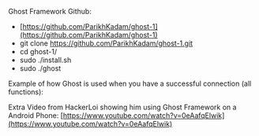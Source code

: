 
Ghost Framework Github:

- [https://github.com/ParikhKadam/ghost-1](https://github.com/ParikhKadam/ghost-1)
- git clone https://github.com/ParikhKadam/ghost-1.git
- cd ghost-1/
- sudo ./install.sh
- sudo ./ghost

Example of how Ghost is used when you have a successful connection (all functions):

Extra Video from HackerLoi showing him using Ghost Framework on a Android Phone: [https://www.youtube.com/watch?v=0eAafqElwik](https://www.youtube.com/watch?v=0eAafqElwik)